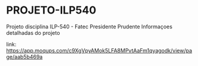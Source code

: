 # PROJETO-ILP540
Projeto disciplina ILP-540 - Fatec Presidente Prudente
Informaçoes detalhadas do projeto

link:
https://app.moqups.com/c9XgVpyAMok5LFA8MPvtAaFm1qyagodk/view/page/aab5b469a
